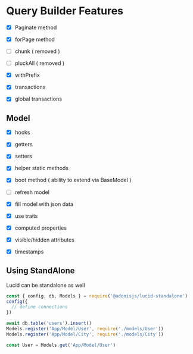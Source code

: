 # Query Builder Features

- [x] Paginate method
- [x] forPage method
- [ ] chunk ( removed )
- [ ] pluckAll ( removed )
- [x] withPrefix
- [x] transactions
- [x] global transactions



## Model

- [x] hooks
- [x] getters
- [x] setters
- [x] helper static methods
- [x] boot method ( ability to extend via BaseModel )
- [ ] refresh model
- [x] fill model with json data
- [x] use traits
- [x] computed properties
- [x] visible/hidden attributes
- [x] timestamps


## Using StandAlone
Lucid can be standalone as well

```js
const { config, db, Models } = require('@adonisjs/lucid-standalone')
config({
  // define connections
})

await db.table('users').insert()
Models.register('App/Model/User', require('./models/User'))
Models.register('App/Model/City', require('./models/City'))

const User = Models.get('App/Model/User')
```
